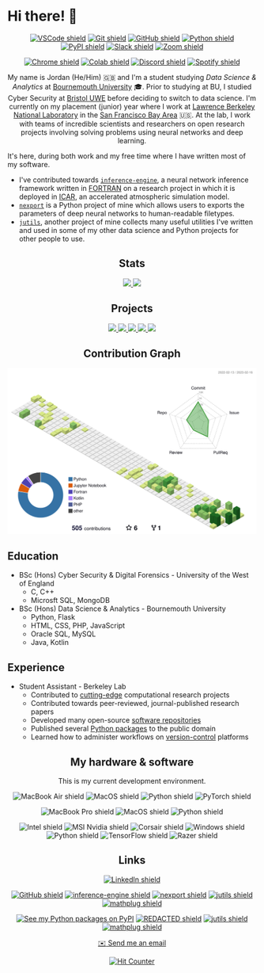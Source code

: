 # Hi there! 👋

<div align="center">

  [![VSCode shield](https://img.shields.io/badge/Viual_Studio_Code-007ACC?style=for-the-badge&logo=github&logoColor=white)](https://code.visualstudio.com/)
  [![Git shield](https://img.shields.io/badge/Git-F05032?style=for-the-badge&logo=git&logoColor=white)](https://git-scm.com/)
  [![GitHub shield](https://img.shields.io/badge/Github-181717?style=for-the-badge&logo=github&logoColor=white)](https://github.com/)
  [![Python shield](https://img.shields.io/badge/Python-3776AB?style=for-the-badge&logo=python&logoColor=white)](https://www.python.org/)
  [![PyPI shield](https://img.shields.io/badge/PyPI-3775A9?style=for-the-badge&logo=pypi&logoColor=white)](https://pypi.org/)
  [![Slack shield](https://img.shields.io/badge/Slack-4A154B?style=for-the-badge&logo=slack&logoColor=white)](https://slack.com/)
  [![Zoom shield](https://img.shields.io/badge/Zoom-2D8CFF?style=for-the-badge&logo=zoom&logoColor=white)](https://zoom.us/)

</div>
<div align="center">

  [![Chrome shield](https://img.shields.io/badge/Google_Chrome-4285F4?style=for-the-badge&logo=google-chrome&logoColor=white)](https://www.google.com/chrome/)
  [![Colab shield](https://img.shields.io/badge/Google_Colab-F9AB00?style=for-the-badge&logo=google-colab&logoColor=white)](https://colab.research.google.com/)
  [![Discord shield](https://img.shields.io/badge/Discord-5865F2?style=for-the-badge&logo=discord&logoColor=white)](https://discord.com/)
  [![Spotify shield](https://img.shields.io/badge/Spotify-1DB954?style=for-the-badge&logo=spotify&logoColor=white)](https://spotify.com/)

</div>
<div align="center">

  My name is Jordan (He/Him) :gb: and I'm a student studying _Data Science & Analytics_ at [Bournemouth University](https://en.wikipedia.org/wiki/Bournemouth_University) :mortar_board:. Prior to studying at BU, I studied Cyber Security at [Bristol UWE](https://en.wikipedia.org/wiki/University_of_the_West_of_England) before deciding to switch to data science. I'm currently on my placement (junior) year where I work at [Lawrence Berkeley National Laboratory](https://en.wikipedia.org/wiki/Lawrence_Berkeley_National_Laboratory) in the [San Francisco Bay Area](https://www.google.com/maps/place/San+Francisco+Bay+Area) :us:. At the lab, I work with teams of incredible scientists and researchers on open research projects involving solving problems using neural networks and deep learning.

</div>

It's here, during both work and my free time where I have written most of my software.

- I've contributed towards [`inference-engine`](https://github.com/BerkeleyLab/inference-engine), a neural network inference framework written in [FORTRAN](https://en.wikipedia.org/wiki/Fortran) on a research project in which it is deployed in [ICAR](https://ral.ucar.edu/solutions/products/intermediate-complexity-atmospheric-research-icar), an accelerated atmospheric simulation model.
- [`nexport`](https://github.com/JordanWelsman/nexport) is a Python project of mine which allows users to exports the parameters of deep neural networks to human-readable filetypes.
- [`jutils`](https://github.com/JordanWelsman/jutils), another project of mine collects many useful utilities I've written and used in some of my other data science and Python projects for other people to use.

<div align="center">

## Stats
<a href="https://github.com/JordanWelsman">
    <picture>
        <source
        srcset="https://github-readme-stats-git-masterrstaa-rickstaa.vercel.app/api?username=JordanWelsman&show_icons=true&theme=vue-dark&hide_border=true"
        media="(prefers-color-scheme: dark)"
        />
        <source
        srcset="https://github-readme-stats-git-masterrstaa-rickstaa.vercel.app/api?username=JordanWelsman&show_icons=true&theme=vue&hide_border=true"
        media="(prefers-color-scheme: light), (prefers-color-scheme: no-preference)"
        />
        <img src="https://github-readme-stats-git-masterrstaa-rickstaa.vercel.app/api?username=JordanWelsman&show_icons=true&theme=vue&hide_border=true"/>
    </picture>
</a>

<a href="https://github.com/JordanWelsman?tab=repositories">
    <picture>
        <source
        srcset="https://github-readme-streak-stats.herokuapp.com/?user=JordanWelsman&theme=vue-dark&hide_border=true"
        media="(prefers-color-scheme: dark)"
        />
        <source
        srcset="https://github-readme-streak-stats.herokuapp.com/?user=JordanWelsman&theme=vue&hide_border=true"
        media="(prefers-color-scheme: light), (prefers-color-scheme: no-preference)"
        />
        <img src="https://github-readme-streak-stats.herokuapp.com/?user=JordanWelsman&theme=vue&hide_border=true"/>
    </picture>
</a>

<!--

  <picture>
    <source
      srcset="https://github-profile-summary-cards.vercel.app/api/cards/profile-details?username=JordanWelsman&theme=github_dark"
      media="(prefers-color-scheme: dark)"
    />
    <source
      srcset="https://github-profile-summary-cards.vercel.app/api/cards/profile-details?username=JordanWelsman&theme=github"
      media="(prefers-color-scheme: light), (prefers-color-scheme: no-preference)"
    />
    <img src="https://github-profile-summary-cards.vercel.app/api/cards/profile-details?username=JordanWelsman&theme=github"/>
  </picture>

-->

</div>
<div align="center">

## Projects

<a href="https://github.com/BerkeleyLab/inference-engine">
    <picture>
        <source
        srcset="https://github-readme-stats.vercel.app/api/pin/?username=BerkeleyLab&repo=inference-engine&theme=vue-dark&hide_border=true"
        media="(prefers-color-scheme: dark)"
        />
        <source
        srcset="https://github-readme-stats.vercel.app/api/pin/?username=BerkeleyLab&repo=inference-engine&theme=vue"
        media="(prefers-color-scheme: light), (prefers-color-scheme: no-preference)"
        />
        <img src="https://github-readme-stats.vercel.app/api/pin/?username=BerkeleyLab&repo=inference-engine&theme=vue"/>
    </picture>
</a>

<a href="https://github.com/JordanWelsman/jutils">
    <picture>
        <source
        srcset="https://github-readme-stats.vercel.app/api/pin/?username=JordanWelsman&repo=jutils&theme=vue-dark&hide_border=true"
        media="(prefers-color-scheme: dark)"
        />
        <source
        srcset="https://github-readme-stats.vercel.app/api/pin/?username=JordanWelsman&repo=jutils&theme=vue"
        media="(prefers-color-scheme: light), (prefers-color-scheme: no-preference)"
        />
        <img src="https://github-readme-stats.vercel.app/api/pin/?username=JordanWelsman&repo=jutils&theme=vue"/>
    </picture>
</a>

<a href="https://github.com/JordanWelsman/nexport">
    <picture>
        <source
            srcset="https://github-readme-stats.vercel.app/api/pin/?username=JordanWelsman&repo=nexport&theme=vue-dark&hide_border=true"
            media="(prefers-color-scheme: dark)"
        />
        <source
            srcset="https://github-readme-stats.vercel.app/api/pin/?username=JordanWelsman&repo=nexport&theme=vue"
            media="(prefers-color-scheme: light), (prefers-color-scheme: no-preference)"
        />
        <img src="https://github-readme-stats.vercel.app/api/pin/?username=JordanWelsman&repo=nexport&theme=vue"/>
    </picture>
</a>

<a href="https://github.com/JordanWelsman/mathplug">
    <picture>
        <source
        srcset="https://github-readme-stats.vercel.app/api/pin/?username=JordanWelsman&repo=mathplug&theme=vue-dark&hide_border=true"
        media="(prefers-color-scheme: dark)"
        />
        <source
        srcset="https://github-readme-stats.vercel.app/api/pin/?username=JordanWelsman&repo=mathplug&theme=vue"
        media="(prefers-color-scheme: light), (prefers-color-scheme: no-preference)"
        />
        <img src="https://github-readme-stats.vercel.app/api/pin/?username=JordanWelsman&repo=mathplug&theme=vue"/>
    </picture>
</a>

<a href="https://github.com/JordanWelsman/JordanWelsman">
    <picture>
        <source
        srcset="https://github-readme-stats.vercel.app/api/pin/?username=JordanWelsman&repo=JordanWelsman&theme=vue-dark&hide_border=true"
        media="(prefers-color-scheme: dark)"
        />
        <source
        srcset="https://github-readme-stats.vercel.app/api/pin/?username=JordanWelsman&repo=JordanWelsman&theme=vue"
        media="(prefers-color-scheme: light), (prefers-color-scheme: no-preference)"
        />
        <img src="https://github-readme-stats.vercel.app/api/pin/?username=JordanWelsman&repo=JordanWelsman&theme=vue"/>
    </picture>
</a>

</div>
<div align="center">

## Contribution Graph

<picture>
    <source
    srcset="./profile-3d-contrib/profile-night-view.svg"
    media="(prefers-color-scheme: dark)"
    />
    <source
    srcset="./profile-3d-contrib/profile-green-animate.svg"
    media="(prefers-color-scheme: light), (prefers-color-scheme: no-preference)"
    />
    <img src="./profile-3d-contrib/profile-green-animate.svg"/>
</picture>

</div>

## Education

- BSc (Hons) Cyber Security & Digital Forensics - University of the West of England
  - C, C++
  - Microsft SQL, MongoDB
- BSc (Hons) Data Science & Analytics - Bournemouth University
  - Python, Flask
  - HTML, CSS, PHP, JavaScript
  - Oracle SQL, MySQL
  - Java, Kotlin

## Experience

- Student Assistant - Berkeley Lab
  - Contributed to [cutting-edge](https://en.wikipedia.org/wiki/Perlmutter_(supercomputer)) computational research projects
  - Contributed towards peer-reviewed, journal-published research papers
  - Developed many open-source [software repositories](https://github.com/JordanWelsman?tab=repositories)
  - Published several [Python packages](https://pypi.org/user/welsman) to the public domain
  - Learned how to administer workflows on [version-control](https://github.com) platforms

<div align="center">

## My hardware & software

This is my current development environment.

![MacBook Air shield](https://img.shields.io/badge/MacBook_Air_13"_(2020)-000000?style=for-the-badge&logo=apple&logoColor=white)
![MacOS shield](https://img.shields.io/badge/MacOS_13.0_(Ventura)-E07B33?style=for-the-badge&logo=macos&logoColor=white)
![Python shield](https://img.shields.io/badge/Python_3.10.9-3776AB?style=for-the-badge&logo=python&logoColor=F7C436)
![PyTorch shield](https://img.shields.io/badge/PyTorch_1.13.1-1D1D1D?style=for-the-badge&logo=pytorch&logoColor=EE4C2C)

</div>
<div align="center">

![MacBook Pro shield](https://img.shields.io/badge/MacBook_Pro_16"_(2021)-000000?style=for-the-badge&logo=apple&logoColor=white)
![MacOS shield](https://img.shields.io/badge/MacOS_13.0_(Ventura)-E07B33?style=for-the-badge&logo=macos&logoColor=white)
![Python shield](https://img.shields.io/badge/Python_3.11.2-3776AB?style=for-the-badge&logo=python&logoColor=F7C436)

</div>
<div align="center">

![Intel shield](https://img.shields.io/badge/i5_9700f-0071C5?style=for-the-badge&logo=intel&logoColor=white)
![MSI Nvidia shield](https://img.shields.io/badge/RTX_3060_Ti_(8GB)-76B900?style=for-the-badge&logo=msi&logoColor=FF0000)
![Corsair shield](https://img.shields.io/badge/32GB_2400MHz-000000?style=for-the-badge&logo=corsair&logoColor=white)
![Windows shield](https://img.shields.io/badge/Windows_10-0078D6?style=for-the-badge&logo=windows&logoColor=white)
![Python shield](https://img.shields.io/badge/Python_3.10.9-3776AB?style=for-the-badge&logo=python&logoColor=F7C436)
![TensorFlow shield](https://img.shields.io/badge/TensorFlow_2.11.0-3A465B?style=for-the-badge&logo=tensorflow&logoColor=FF6F00)
![Razer shield](https://img.shields.io/badge/Razer_Mamba-000000?style=for-the-badge&logo=razer&logoColor=00FF00)

</div>
<div align="center">

## Links

[![LinkedIn shield](https://img.shields.io/badge/Connect_with_me-0077B5?style=for-the-badge&logo=linkedin&logoColor=white)](https://linkedin.com/in/JordanWelsman)

[![GitHub shield](https://img.shields.io/badge/View_my_work-181717?style=for-the-badge&logo=github&logoColor=white)](https://github.com/JordanWelsman?tab=repositories)
[![inference-engine shield](https://img.shields.io/badge/inference_engine-734F96?style=for-the-badge&logo=fortran&logoColor=white)](https://github.com/BerkeleyLab/inference-engine)
[![nexport shield](https://img.shields.io/badge/nexport-3776AB?style=for-the-badge&logo=python&logoColor=F7C436)](https://github.com/JordanWelsman/nexport)
[![jutils shield](https://img.shields.io/badge/jutils-3776AB?style=for-the-badge&logo=python&logoColor=F7C436)](https://github.com/JordanWelsman/jutils)
[![mathplug shield](https://img.shields.io/badge/mathplug-3776AB?style=for-the-badge&logo=python&logoColor=F7C436)](https://github.com/JordanWelsman/mathplug)

[![See my Python packages on PyPI](https://img.shields.io/badge/See_my_packages-3775A9?style=for-the-badge&logo=pypi&logoColor=white)](https://pypi.org/user/welsman)
[![REDACTED shield](https://img.shields.io/badge/nexport-3775A9?style=for-the-badge&logo=pypi&logoColor=white)](https://pypi.org/project/nexport)
[![jutils shield](https://img.shields.io/badge/jutils-3775A9?style=for-the-badge&logo=pypi&logoColor=white)](https://pypi.org/project/jutl)
[![mathplug shield](https://img.shields.io/badge/mathplug-3775A9?style=for-the-badge&logo=pypi&logoColor=white)](https://pypi.org/project/mathplug)

</div>
<div align="center">

[:envelope: Send me an email](mailto:jordan.welsman@outlook.com)

[![Hit Counter](https://hits.seeyoufarm.com/api/count/incr/badge.svg?url=https%3A%2F%2Fgithub.com%2FJordanWelsman1212%2Fhit-counter?style=for-the-badge)](https://github.com/JordanWelsman)

</div>

<!--
**JordanWelsman/JordanWelsman** is a ✨ _special_ ✨ repository because its `README.md` (this file) appears on your GitHub profile.

Here are some ideas to get you started:

- 🔭 I’m currently working on ...
- 🌱 I’m currently learning ...
- 👯 I’m looking to collaborate on ...
- 🤔 I’m looking for help with ...
- 💬 Ask me about ...
- 📫 How to reach me: ...
- 😄 Pronouns: ...
- ⚡ Fun fact: ...
-->
